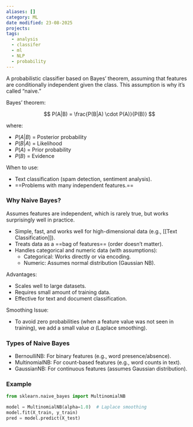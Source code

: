 ```yaml
---
aliases: []
category: ML
date modified: 23-08-2025
projects:
tags:
  - analysis
  - classifer
  - ml
  - NLP
  - probability
---
```

A probabilistic classifier based on Bayes’ theorem, assuming that features are conditionally independent given the class. This assumption is why it’s called “naive.”

Bayes’ theorem:

$$
P(A|B) = \frac{P(B|A) \cdot P(A)}{P(B)}
$$

where:

* $P(A|B)$ = Posterior probability
* $P(B|A)$ = Likelihood
* $P(A)$ = Prior probability
* $P(B)$ = Evidence

When to use:
* Text classification (spam detection, sentiment analysis).
* ==Problems with many independent features.==
### Why Naive Bayes?

Assumes features are independent, which is rarely true, but works surprisingly well in practice.

* Simple, fast, and works well for high-dimensional data (e.g., [[Text Classification]]).
* Treats data as a ==bag of features== (order doesn’t matter).
* Handles categorical and numeric data (with assumptions):
	- Categorical: Works directly or via encoding.
	- Numeric: Assumes normal distribution (Gaussian NB).

Advantages:
* Scales well to large datasets.
* Requires small amount of training data.
* Effective for text and document classification.

Smoothing Issue:
- To avoid zero probabilities (when a feature value was not seen in training), we add a small value $\alpha$ (Laplace smoothing).

### Types of Naive Bayes

* BernoulliNB: For binary features (e.g., word presence/absence).
* MultinomialNB: For count-based features (e.g., word counts in text).
* GaussianNB: For continuous features (assumes Gaussian distribution).

### Example

```python
from sklearn.naive_bayes import MultinomialNB

model = MultinomialNB(alpha=1.0)  # Laplace smoothing
model.fit(X_train, y_train)
pred = model.predict(X_test)
```

